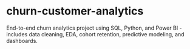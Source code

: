 # churn-customer-analytics
End-to-end churn analytics project using SQL, Python, and Power BI - includes data cleaning, EDA, cohort retention, predictive modeling, and dashboards.
